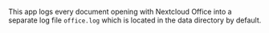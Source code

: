 This app logs every document opening with Nextcloud Office into a separate log
file `office.log` which is located in the data directory by default.
